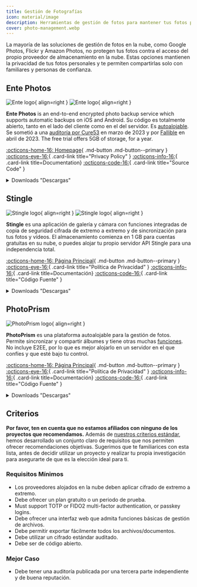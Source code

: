 ```yaml
---
title: Gestión de Fotografías
icon: material/image
description: Herramientas de gestión de fotos para mantener tus fotos personales a salvo de las miradas indiscretas de los proveedores de almacenamiento en la nube y de otros accesos no autorizados.
cover: photo-management.webp
---
```


La mayoría de las soluciones de gestión de fotos en la nube, como Google Photos, Flickr y Amazon Photos, no protegen tus fotos contra el acceso del propio proveedor de almacenamiento en la nube. Estas opciones mantienen la privacidad de tus fotos personales y te permiten compartirlas solo con familiares y personas de confianza.

## Ente Photos

<div class="admonition recommendation" markdown>

![Ente logo](assets/img/photo-management/ente.svg#only-light){ align=right }
![Ente logo](assets/img/photo-management/ente-dark.svg#only-dark){ align=right }

**Ente Photos** is an end-to-end encrypted photo backup service which supports automatic backups on iOS and Android. Su código es totalmente abierto, tanto en el lado del cliente como en el del servidor. Es [autoalojable](https://github.com/ente-io/ente/tree/main/server#self-hosting). Se sometió a una [auditoría por Cure53](https://ente.io/blog/cryptography-audit) en marzo de 2023 y por [Fallible](https://ente.io/reports/Fallible-Audit-Report-19-04-2023.pdf) en abril de 2023. The free trial offers 5GB of storage, for a year.

[:octicons-home-16: Homepage](https://ente.io){ .md-button .md-button--primary }
[:octicons-eye-16:](https://ente.io/privacy){ .card-link title="Privacy Policy" }
[:octicons-info-16:](https://ente.io/faq){ .card-link title=Documentation}
[:octicons-code-16:](https://github.com/ente-io/ente){ .card-link title="Source Code" }

<details class="downloads" markdown>
<summary>Downloads "Descargas"</summary>

- [:simple-googleplay: Google Play](https://play.google.com/store/apps/details?id=io.ente.photos)
- [:simple-android: Android](https://ente.io/download)
- [:simple-appstore: App Store](https://apps.apple.com/app/id1542026904)
- [:simple-github: GitHub](https://github.com/ente-io/ente/releases?q=photos)
- [:fontawesome-brands-windows: Windows](https://ente.io/download)
- [:simple-apple: macOS](https://ente.io/download)
- [:simple-linux: Linux](https://ente.io/download)
- [:octicons-globe-16: Web](https://web.ente.io)

</details>

</div>

## Stingle

<div class="admonition recommendation" markdown>

![Stingle logo](assets/img/photo-management/stingle.png#only-light){ align=right }
![Stingle logo](assets/img/photo-management/stingle-dark.png#only-dark){ align=right }

**Stingle** es una aplicación de galería y cámara con funciones integradas de copia de seguridad cifrada de extremo a extremo y de sincronización para tus fotos y vídeos. El almacenamiento comienza en 1 GB para cuentas gratuitas en su nube, o puedes alojar tu propio servidor API Stingle para una independencia total.

[:octicons-home-16: Página Principal](https://stingle.org){ .md-button .md-button--primary }
[:octicons-eye-16:](https://stingle.org/privacy){ .card-link title="Política de Privacidad" }
[:octicons-info-16:](https://stingle.org/faq){ .card-link title=Documentación}
[:octicons-code-16:](https://github.com/stingle){ .card-link title="Código Fuente" }

<details class="downloads" markdown>
<summary>Downloads "Descargas"</summary>

- [:simple-googleplay: Google Play](https://play.google.com/store/apps/details?id=org.stingle.photos)
- [:simple-android: Android](https://f-droid.org/en/packages/org.stingle.photos)
- [:simple-appstore: App Store](https://apps.apple.com/app/id1582535448)
- [:simple-github: GitHub](https://github.com/stingle/stingle-photos-android/releases)

</details>

</div>

## PhotoPrism

<div class="admonition recommendation" markdown>

![PhotoPrism logo](assets/img/photo-management/photoprism.svg){ align=right }

**PhotoPrism** es una plataforma autoalojable para la gestión de fotos. Permite sincronizar y compartir álbumes y tiene otras muchas [funciones](https://photoprism.app/features). No incluye E2EE, por lo que es mejor alojarlo en un servidor en el que confíes y que esté bajo tu control.

[:octicons-home-16: Página Principal](https://photoprism.app){ .md-button .md-button--primary }
[:octicons-eye-16:](https://photoprism.app/privacy){ .card-link title="Política de Privacidad" }
[:octicons-info-16:](https://photoprism.app/kb){ .card-link title=Documentación}
[:octicons-code-16:](https://github.com/photoprism){ .card-link title="Código Fuente" }

<details class="downloads" markdown>
<summary>Downloads "Descargas"</summary>

- [:simple-github: GitHub](https://github.com/photoprism)

</details>

</div>

## Criterios

**Por favor, ten en cuenta que no estamos afiliados con ninguno de los proyectos que recomendamos.** Además de [nuestros criterios estándar](about/criteria.md), hemos desarrollado un conjunto claro de requisitos que nos permiten ofrecer recomendaciones objetivas. Sugerimos que te familiarices con esta lista, antes de decidir utilizar un proyecto y realizar tu propia investigación para asegurarte de que es la elección ideal para ti.

### Requisitos Mínimos

- Los proveedores alojados en la nube deben aplicar cifrado de extremo a extremo.
- Debe ofrecer un plan gratuito o un periodo de prueba.
- Must support TOTP or FIDO2 multi-factor authentication, or passkey logins.
- Debe ofrecer una interfaz web que admita funciones básicas de gestión de archivos.
- Debe permitir exportar fácilmente todos los archivos/documentos.
- Debe utilizar un cifrado estándar auditado.
- Debe ser de código abierto.

### Mejor Caso

- Debe tener una auditoría publicada por una tercera parte independiente y de buena reputación.
